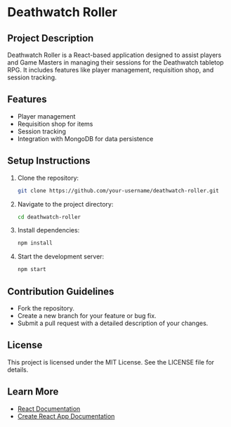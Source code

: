 # Deathwatch Roller

## Project Description
Deathwatch Roller is a React-based application designed to assist players and Game Masters in managing their sessions for the Deathwatch tabletop RPG. It includes features like player management, requisition shop, and session tracking.

## Features
- Player management
- Requisition shop for items
- Session tracking
- Integration with MongoDB for data persistence

## Setup Instructions
1. Clone the repository:
   ```bash
   git clone https://github.com/your-username/deathwatch-roller.git
   ```
2. Navigate to the project directory:
   ```bash
   cd deathwatch-roller
   ```
3. Install dependencies:
   ```bash
   npm install
   ```
4. Start the development server:
   ```bash
   npm start
   ```

## Contribution Guidelines
- Fork the repository.
- Create a new branch for your feature or bug fix.
- Submit a pull request with a detailed description of your changes.

## License
This project is licensed under the MIT License. See the LICENSE file for details.

## Learn More
- [React Documentation](https://reactjs.org/)
- [Create React App Documentation](https://create-react-app.dev/)
